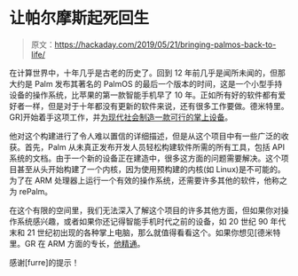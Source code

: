 # 让帕尔摩斯起死回生

> 原文：<https://hackaday.com/2019/05/21/bringing-palmos-back-to-life/>

在计算世界中，十年几乎是古老的历史了。回到 12 年前几乎是闻所未闻的，但那大约是 Palm 发布其著名的 PalmOS 的最后一个版本的时间，这是一个小型手持设备的操作系统，比苹果的第一款智能手机早了 10 年。正如所有好的软件都有爱好者一样，但是对于十年都没有更新的软件来说，还有很多工作要做。德米特里。GR]开始着手这项工作，并[为现代社会制造一款可行的掌上设备](https://dmitry.gr/?r=05.Projects&proj=27.%20rePalm)。

他对这个构建进行了令人难以置信的详细描述，但是从这个项目中有一些广泛的收获。首先，Palm 从未真正发布开发人员轻松构建软件所需的所有工具，包括 API 系统的文档。由于一个新的设备正在建造中，很多这方面的问题需要解决。这个项目甚至从头开始构建了一个内核，因为使用预构建的内核(如 Linux)是不可能的。为了在 ARM 处理器上运行一个有效的操作系统，还需要许多其他的软件，他称之为 rePalm。

在这个有限的空间里，我们无法深入了解这个项目的许多其他方面，但如果你对操作系统感兴趣，或者如果你还记得智能手机时代之前的设备，如 20 世纪 90 年代末和 21 世纪初出现的各种掌上电脑，那么就值得看看这个。如果你想见[德米特里。GR 在 ARM 方面的专长，[他精通](https://hackaday.com/2018/07/17/cortexprog-is-a-real-arm-twister/)。

感谢[furre]的提示！